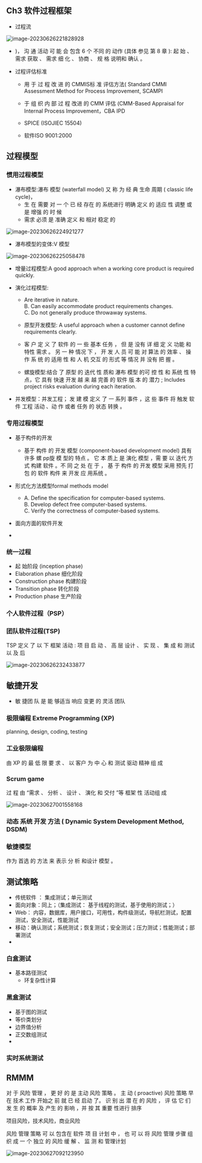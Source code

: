 ## Ch3 软件过程框架

* 过程流

![image-20230626221828928](assets/小题/image-20230626221828928.png)

* )， 沟 通 活动 可 能 会 包含 6 个 不同 的 动作 (具体 参见 第 8 章 ): 起 始 、 需求 获取 、 需求 细 化 、 协商 、 规 格 说明和 确认 。

* 过程评估标准

  * 用 于 过 程 改 进 的 CMMIS标 准 评估方法( Standard CMMI Assessment Method for Process Improvement, SCAMPI

  *  于 组 织 内 部 过 程 改进 的 CMM 评估 (CMM-Based Appraisal for Internal Process Improvement，CBA IPD 

  * SPICE (ISOJIEC 15504)
  * 软件ISO 9001:2000 

## 过程模型

### 惯用过程模型

* 瀑布模型:瀑布 模型 (waterfall model) 又 称 为 经 典 生命 周期 ( classic life cycle)，
  * 生 在 需要 对 一 个 已 经 存在 的 系统进行 明确 定义 的 适应 性 调整 或 是 增强 的 时 候
  * 需求 必须 是 准确 定义 和 相对 稳定 的 

![image-20230626224921277](assets/小题/image-20230626224921277.png)

* 瀑布模型的变体:V 模型

![image-20230626225058478](assets/小题/image-20230626225058478.png)

* 增量过程模型:A good approach when a working core product is required quickly.  

* 演化过程模型:

  * Are iterative in nature.  
     B. Can easily accommodate product requirements changes.  
     C. Do not generally produce throwaway systems.  

  * 原型开发模型: A useful approach when a customer cannot define requirements clearly. 
  * 客 户 定 义 了 软件 的 一 些 基本 任务 ， 但 是 没有 详
    细 定 义 功能 和 特性 需求 。 另 一 种 情况 下 ， 开 发 人
    员 可 能 对 算法 的 效率 、 操
    作 系 统 的 适用 性 和 人 机 交互 的 形式 等 情况 并 没有 把 握 。
  * 螺旋模型:结合 了 原型 的 迭代 性 质和 瀑布 模型 的可 控 性 和 系统 性 特点，它 具有 快速 开发 越 来 越 完善 的 软件 版 本 的 潜力 ; Includes project risks evaluation during each iteration.  

* 并发模型：并发工程； 发 建 模 定义 了 一 系列 事件 ，这 些 事件 将 触发 软件 工程 活动 、动 作 或者 任务 的 状态 转换 。

### 专用过程模型

* 基于构件的开发
  * 基于 构件 的 开发 模型 (component-based development model) 具有 许多 螺 pp旋 模 型的 特点 。 它 本 质上 是 演化 模型 ，需 要 以 迭代 方式 构建 软件 。不 同 之 处 在 于 ， 基 于 构件 的 开发 模型 采用 预先 打包 的 软件 构件 来 开发 应 用系统 。

* 形式化方法模型formal methods model 
  * A. Define the specification for computer-based systems.  
     B. Develop defect free computer-based systems.  
     C. Verify the correctness of computer-based systems.  
* 面向方面的软件开发
* 



### 统一过程

* 起 始阶段 (inception phase) 
* Elaboration phase     细化阶段 
* Construction phase     构建阶段 
* Transition phase 转化阶段 
* Production phase 生产阶段 





### 个人软件过程（PSP）



### 团队软件过程(TSP)

TSP 定义 了 以 下 框架 活动 : 项 目 启 动 、 高 层 设计 、 实 现 、 集 成 和 测试 以 及 后 

![image-20230626232433877](assets/小题/image-20230626232433877.png)



## 敏捷开发

* 敏 捷团 队 是 能 够适当 响应 变更 的 灵活 团队 



### 极限编程  Extreme Programming (XP)

planning, design, coding, testing 

  ### 工业极限编程

 由 XP 的 最 低 限 要 求 、 以 客户 为 中 心 和 测试 驱动 精神 组 成 



### Scrum game

过 程 由 “需求 、 分析 、 设计 、 演化 和 交付 ”等 框架 性 活动组 成

![image-20230627001558168](assets/小题/image-20230627001558168.png)

### 动态 系统 开发 方法 ( Dynamic System Development Method, DSDM) 





### 敏捷模型

作为 首选 的 方法 来 表示 分 析 和设计 模型 。 

















## 测试策略

* 传统软件 ： 集成测试；单元测试
* 面向对象：同上；（集成测试： 基于线程的测试，基于使用的测试；）
* Web： 内容，数据库，用户接口，可用性，构件级测试，导航栏测试，配置测试，安全测试，性能测试
* 移动：确认测试；系统测试；恢复测试；安全测试；压力测试；性能测试；部署测试
* 



### 白盒测试

* 基本路径测试
  * 环复杂性计算

### 黑盒测试

* 基于图的测试
* 等价类划分
* 边界值分析
* 正交数组测试
* 

### 实时系统测试





## RMMM

对 于 风险 管理 ， 更 好 的 是 主动 风险 策略 。 主 动 ( proactive) 风险 策略 早 在 技术 工作 开始之 前 就 已 经 启动 了。 识 别 出 潜 在 的 风险 ， 评 估 它 们 发 生 的 概率 及 产生 的 影响 ，并 按 其 重要 性进行 排序

项目风险，技术风险，商业风险



风险 管理 策略 可 以 包含在 软件 项 目 计划 中 ， 也 可 以 将 风险 管理 步骤 组 织 成 一 个 独立 的 风险 缓 解 、 监 测 和 管理计划 



![image-20230627092123950](assets/小题/image-20230627092123950.png)